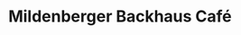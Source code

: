 ---
title: "Mildenberger Backhaus Café"
url: /backnang/mildenberger-backhaus-cafe/
shop: Bäckerei
---
